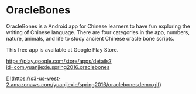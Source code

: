 # OracleBones
OracleBones is a Android app for Chinese learners to have fun exploring the writing of Chinese language. There are four categories in the app, numbers, nature, animals, and life to study ancient Chinese oracle bone scripts.

This free app is available at Google Play Store.

https://play.google.com/store/apps/details?id=com.yuanjiexie.spring2016.oraclebones



[]!(https://s3-us-west-2.amazonaws.com/yuanjiexie/spring2016/oraclebonesdemo.gif)
